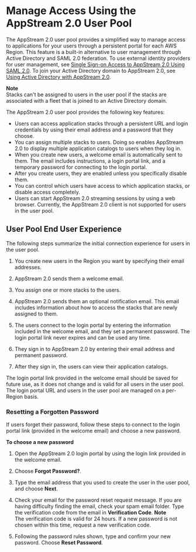 # Manage Access Using the AppStream 2\.0 User Pool<a name="user-pool"></a>

The AppStream 2\.0 user pool provides a simplified way to manage access to applications for your users through a persistent portal for each AWS Region\. This feature is a built\-in alternative to user management through Active Directory and SAML 2\.0 federation\. To use external identity providers for user management, see [Single Sign\-on Access to AppStream 2\.0 Using SAML 2\.0](external-identity-providers.md)\. To join your Active Directory domain to AppStream 2\.0, see [Using Active Directory with AppStream 2\.0](active-directory.md)\.

**Note**  
Stacks can't be assigned to users in the user pool if the stacks are associated with a fleet that is joined to an Active Directory domain\. 

The AppStream 2\.0 user pool provides the following key features:
+ Users can access application stacks through a persistent URL and login credentials by using their email address and a password that they choose\.
+ You can assign multiple stacks to users\. Doing so enables AppStream 2\.0 to display multiple application catalogs to users when they log in\.
+ When you create new users, a welcome email is automatically sent to them\. The email includes instructions, a login portal link, and a temporary password for connecting to the login portal\.
+ After you create users, they are enabled unless you specifically disable them\.
+ You can control which users have access to which application stacks, or disable access completely\.
+ Users can start AppStream 2\.0 streaming sessions by using a web browser\. Currently, the AppStream 2\.0 client is not supported for users in the user pool\.

## User Pool End User Experience<a name="user-pool-end-user"></a>

The following steps summarize the initial connection experience for users in the user pool\. 

1. You create new users in the Region you want by specifying their email addresses\.

1. AppStream 2\.0 sends them a welcome email\.

1. You assign one or more stacks to the users\. 

1. AppStream 2\.0 sends them an optional notification email\. This email includes information about how to access the stacks that are newly assigned to them\.

1. The users connect to the login portal by entering the information included in the welcome email, and they set a permanent password\. The login portal link never expires and can be used any time\.

1. They sign in to AppStream 2\.0 by entering their email address and permanent password\. 

1. After they sign in, the users can view their application catalogs\.

The login portal link provided in the welcome email should be saved for future use, as it does not change and is valid for all users in the user pool\. The login portal URL and users in the user pool are managed on a per\-Region basis\.

### Resetting a Forgotten Password<a name="user-pool-end-user-reset-password"></a>

If users forget their password, follow these steps to connect to the login portal link \(provided in the welcome email\) and choose a new password\.

**To choose a new password**

1. Open the AppStream 2\.0 login portal by using the login link provided in the welcome email\.

1. Choose **Forgot Password?**\.

1. Type the email address that you used to create the user in the user pool, and choose **Next**\.

1. Check your email for the password reset request message\. If you are having difficulty finding the email, check your spam email folder\. Type the verification code from the email in **Verification Code**\.
**Note**  
The verification code is valid for 24 hours\. If a new password is not chosen within this time, request a new verification code\.

1. Following the password rules shown, type and confirm your new password\. Choose **Reset Password**\.